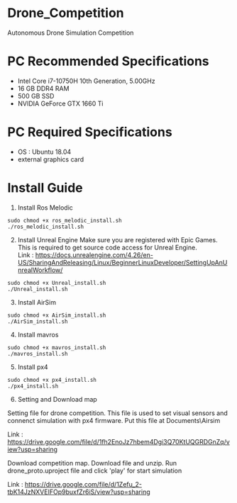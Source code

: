# Drone_Competition
Autonomous Drone Simulation Competition

# PC Recommended Specifications
- Intel Core i7-10750H 10th Generation, 5.00GHz
- 16 GB DDR4 RAM
- 500 GB SSD
- NVIDIA GeForce GTX 1660 Ti

# PC Required Specifications
- OS : Ubuntu 18.04
- external graphics card

# Install Guide
1. Install Ros Melodic
```
sudo chmod +x ros_melodic_install.sh
./ros_melodic_install.sh
```
  
2. Install Unreal Engine
Make sure you are registered with Epic Games. This is required to get source code access for Unreal Engine.     
Link : https://docs.unrealengine.com/4.26/en-US/SharingAndReleasing/Linux/BeginnerLinuxDeveloper/SettingUpAnUnrealWorkflow/
```
sudo chmod +x Unreal_install.sh
./Unreal_install.sh
```

3. Install AirSim
```
sudo chmod +x AirSim_install.sh
./AirSim_install.sh
```

4. Install mavros
```
sudo chmod +x mavros_install.sh
./mavros_install.sh
```

5. Install px4
```
sudo chmod +x px4_install.sh
./px4_install.sh
```

6. Setting and Download map

Setting file for drone competition. This file is used to set visual sensors and connenct simulation with px4 firmware.
Put this file at Documents\Airsim

Link : https://drive.google.com/file/d/1fh2EnoJz7hbem4Dgi3Q70KtUQGRDGnZq/view?usp=sharing


Download competition map. Download file and unzip. Run drone_proto.uproject file and click 'play' for start simulation

Link : https://drive.google.com/file/d/1Zefu_2-tbK14JzNXVEIFOp9buxfZr6iS/view?usp=sharing
